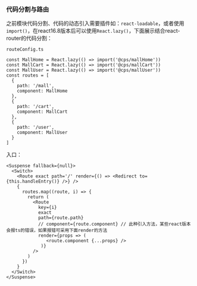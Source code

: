 ### 代码分割与路由
之前模块代码分割、代码的动态引入需要插件如：`react-loadable`，或者使用`import()`，在react16.8版本后可以使用`React.lazy()`，下面展示结合react-router的代码分割：

`routeConfig.ts`
```
const MallHome = React.lazy(() => import('@cps/mallHome'))
const MallCart = React.lazy(() => import('@cps/mallCart'))
const MallUser = React.lazy(() => import('@cps/mallUser'))
const routes = [
  {
    path: '/mall',
    component: MallHome
  },
  {
    path: '/cart',
    component: MallCart
  },
  {
    path: '/user',
    component: MallUser
  }
]
```
入口：
```
<Suspense fallback={null}>
  <Switch>
    <Route exact path='/' render={() => <Redirect to={this.handleEntry()} />} />
    {
      routes.map((route, i) => {
        return (
          <Route
            key={i}
            exact
            path={route.path}
            // component={route.component} // 此种引入方法，某些react版本会报ts的错误，如果报错可采用下面render的方法
            render={props => (
               <route.component {...props} />
             )}
          />
        )
      })
    }
  </Switch>
</Suspense>
```